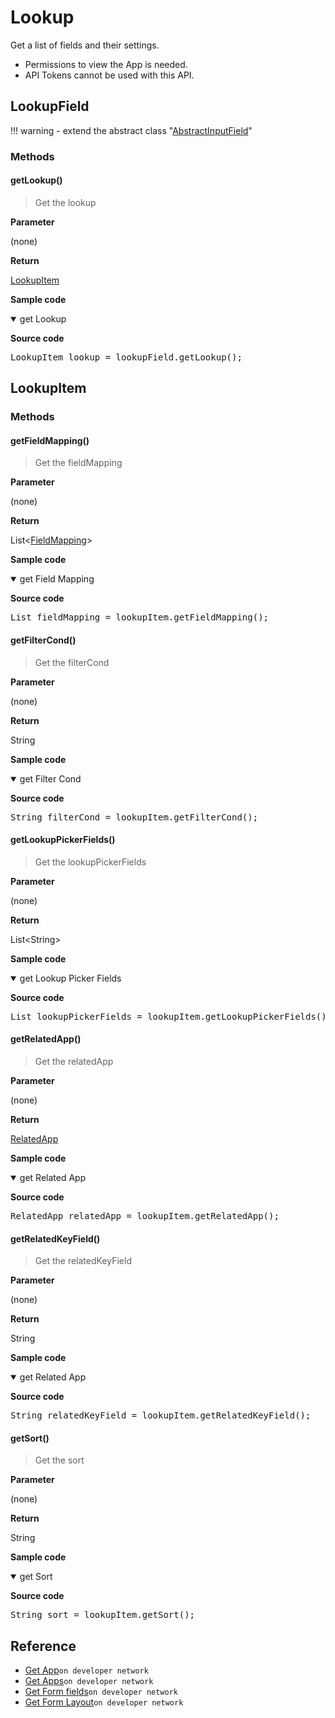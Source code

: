 # Lookup

Get a list of fields and their settings.

>
- Permissions to view the App is needed.
- API Tokens cannot be used with this API.

## LookupField

!!! warning
    - extend the abstract class  "[AbstractInputField](../form-fields-input/#abstractinputfield)"

### Methods

#### getLookup()

> Get the lookup

**Parameter**

(none)

**Return**

[LookupItem](#lookupitem)

**Sample code**

<details class="tab-container" open>
<Summary>get Lookup</Summary>

<strong class="tab-name">Source code</strong>

<pre class="inline-code">
LookupItem lookup = lookupField.getLookup();
</pre>

</details>

## LookupItem

### Methods

#### getFieldMapping()

> Get the fieldMapping

**Parameter**

(none)

**Return**

List<[FieldMapping](../form-fields/#fieldmapping)\>

**Sample code**

<details class="tab-container" open>
<Summary>get Field Mapping</Summary>

<strong class="tab-name">Source code</strong>

<pre class="inline-code">
List<FieldMapping> fieldMapping = lookupItem.getFieldMapping();
</pre>

</details>

#### getFilterCond()

> Get the filterCond

**Parameter**

(none)

**Return**

String

**Sample code**

<details class="tab-container" open>
<Summary>get Filter Cond</Summary>

<strong class="tab-name">Source code</strong>

<pre class="inline-code">
String filterCond = lookupItem.getFilterCond();
</pre>

</details>

#### getLookupPickerFields()

> Get the lookupPickerFields

**Parameter**

(none)

**Return**

List<String\>

**Sample code**

<details class="tab-container" open>
<Summary>get Lookup Picker Fields</Summary>

<strong class="tab-name">Source code</strong>

<pre class="inline-code">
List<String> lookupPickerFields = lookupItem.getLookupPickerFields();
</pre>

</details>

#### getRelatedApp()

> Get the relatedApp

**Parameter**

(none)

**Return**

[RelatedApp](../form-fields-related_record/#relatedapp)

**Sample code**

<details class="tab-container" open>
<Summary>get Related App</Summary>

<strong class="tab-name">Source code</strong>

<pre class="inline-code">
RelatedApp relatedApp = lookupItem.getRelatedApp();
</pre>

</details>

#### getRelatedKeyField()

> Get the relatedKeyField

**Parameter**

(none)

**Return**

String

**Sample code**

<details class="tab-container" open>
<Summary>get Related App</Summary>

<strong class="tab-name">Source code</strong>

<pre class="inline-code">
String relatedKeyField = lookupItem.getRelatedKeyField();
</pre>

</details>

#### getSort()

> Get the sort

**Parameter**

(none)

**Return**

String

**Sample code**

<details class="tab-container" open>
<Summary>get Sort</Summary>

<strong class="tab-name">Source code</strong>

<pre class="inline-code">
String sort = lookupItem.getSort();
</pre>

</details>

## Reference

- [Get App](https://developer.kintone.io/hc/en-us/articles/212494888)`on developer network`
- [Get Apps](https://developer.kintone.io/hc/en-us/articles/115005336727)`on developer network`
- [Get Form fields](https://developer.kintone.io/hc/en-us/articles/115005509288)`on developer network`
- [Get Form Layout](https://developer.kintone.io/hc/en-us/articles/115005509068)`on developer network`